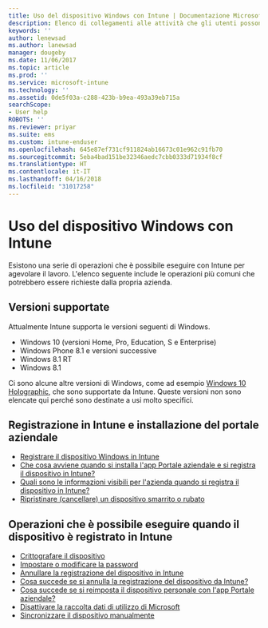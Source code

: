 ```yaml
---
title: Uso del dispositivo Windows con Intune | Documentazione Microsoft
description: Elenco di collegamenti alle attività che gli utenti possono eseguire nel loro dispositivo Windows quando viene registrato in Intune
keywords: ''
author: lenewsad
ms.author: lanewsad
manager: dougeby
ms.date: 11/06/2017
ms.topic: article
ms.prod: ''
ms.service: microsoft-intune
ms.technology: ''
ms.assetid: 0de5f03a-c288-423b-b9ea-493a39eb715a
searchScope:
- User help
ROBOTS: ''
ms.reviewer: priyar
ms.suite: ems
ms.custom: intune-enduser
ms.openlocfilehash: 645e87ef731cf911824ab16673c01e962c91fb70
ms.sourcegitcommit: 5eba4bad151be32346aedc7cbb0333d71934f8cf
ms.translationtype: HT
ms.contentlocale: it-IT
ms.lasthandoff: 04/16/2018
ms.locfileid: "31017258"
---
```

# <a name="using-your-windows-device-with-intune"></a>Uso del dispositivo Windows con Intune

Esistono una serie di operazioni che è possibile eseguire con Intune per agevolare il lavoro. L'elenco seguente include le operazioni più comuni che potrebbero essere richieste dalla propria azienda.

## <a name="supported-versions"></a>Versioni supportate

Attualmente Intune supporta le versioni seguenti di Windows.

* Windows 10 (versioni Home, Pro, Education, S e Enterprise)
* Windows Phone 8.1 e versioni successive
* Windows 8.1 RT
* Windows 8.1

Ci sono alcune altre versioni di Windows, come ad esempio [Windows 10 Holographic](https://www.microsoft.com/hololens), che sono supportate da Intune. Queste versioni non sono elencate qui perché sono destinate a usi molto specifici.

## <a name="enrolling-into-intune-and-installing-the-company-portal"></a>Registrazione in Intune e installazione del portale aziendale

- [Registrare il dispositivo Windows in Intune](enroll-your-device-in-intune-windows.md)
- [Che cosa avviene quando si installa l'app Portale aziendale e si registra il dispositivo in Intune?](what-happens-if-you-install-the-company-portal-app-and-enroll-your-device-in-intune-windows.md)
- [Quali sono le informazioni visibili per l'azienda quando si registra il dispositivo in Intune?](what-info-can-your-company-see-when-you-enroll-your-device-in-intune.md)
- [Ripristinare (cancellare) un dispositivo smarrito o rubato](reset-erase-your-device-cpwebsite.md)

## <a name="things-you-can-do-when-your-device-is-enrolled-in-intune"></a>Operazioni che è possibile eseguire quando il dispositivo è registrato in Intune

- [Crittografare il dispositivo](encrypt-your-device-windows.md)
- [Impostare o modificare la password](set-or-change-your-password-windows.md)
- [Annullare la registrazione del dispositivo in Intune](unenroll-your-device-from-intune-windows.md)
- [Cosa succede se si annulla la registrazione del dispositivo da Intune?](what-happens-if-you-unenroll-your-device-from-intune-windows.md)
- [Cosa succede se si reimposta il dispositivo personale con l'app Portale aziendale?](what-happens-if-you-reset-your-device-using-the-company-portal-windows.md)
- [Disattivare la raccolta dati di utilizzo di Microsoft](turn-off-microsoft-usage-data-collection-windows.md)
- [Sincronizzare il dispositivo manualmente](sync-your-device-manually-windows.md)

